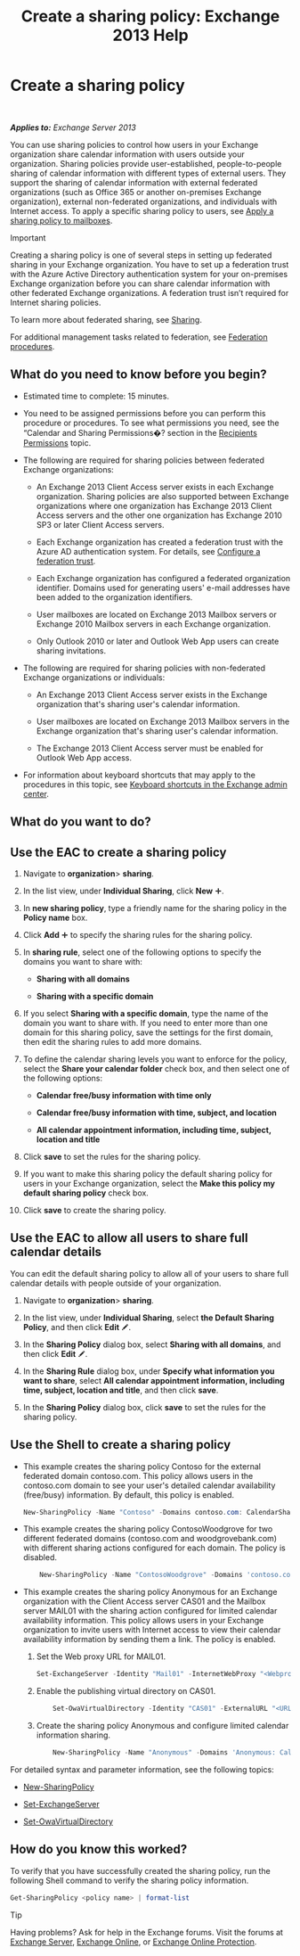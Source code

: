 ﻿---
title: 'Create a sharing policy: Exchange 2013 Help'
TOCTitle: Create a sharing policy
ms:assetid: cae8cab0-6265-448b-8add-5202cdb20678
ms:mtpsurl: https://technet.microsoft.com/en-us/library/JJ657494(v=EXCHG.150)
ms:contentKeyID: 49289410
ms.date: 12/09/2016
mtps_version: v=EXCHG.150
---

# Create a sharing policy

 

_**Applies to:** Exchange Server 2013_


You can use sharing policies to control how users in your Exchange organization share calendar information with users outside your organization. Sharing policies provide user-established, people-to-people sharing of calendar information with different types of external users. They support the sharing of calendar information with external federated organizations (such as Office 365 or another on-premises Exchange organization), external non-federated organizations, and individuals with Internet access. To apply a specific sharing policy to users, see [Apply a sharing policy to mailboxes](apply-a-sharing-policy-to-mailboxes-exchange-2013-help.md).


> [!IMPORTANT]
> Creating a sharing policy is one of several steps in setting up federated sharing in your Exchange organization. You have to set up a federation trust with the Azure Active Directory authentication system for your on-premises Exchange organization before you can share calendar information with other federated Exchange organizations. A federation trust isn’t required for Internet sharing policies.



To learn more about federated sharing, see [Sharing](sharing-exchange-2013-help.md).

For additional management tasks related to federation, see [Federation procedures](federation-procedures-exchange-2013-help.md).

## What do you need to know before you begin?

  - Estimated time to complete: 15 minutes.

  - You need to be assigned permissions before you can perform this procedure or procedures. To see what permissions you need, see the “Calendar and Sharing Permissions�? section in the [Recipients Permissions](recipients-permissions-exchange-2013-help.md) topic.

  - The following are required for sharing policies between federated Exchange organizations:
    
      - An Exchange 2013 Client Access server exists in each Exchange organization. Sharing policies are also supported between Exchange organizations where one organization has Exchange 2013 Client Access servers and the other one organization has Exchange 2010 SP3 or later Client Access servers.
    
      - Each Exchange organization has created a federation trust with the Azure AD authentication system. For details, see [Configure a federation trust](configure-a-federation-trust-exchange-2013-help.md).
    
      - Each Exchange organization has configured a federated organization identifier. Domains used for generating users' e-mail addresses have been added to the organization identifiers.
    
      - User mailboxes are located on Exchange 2013 Mailbox servers or Exchange 2010 Mailbox servers in each Exchange organization.
    
      - Only Outlook 2010 or later and Outlook Web App users can create sharing invitations.

  - The following are required for sharing policies with non-federated Exchange organizations or individuals:
    
      - An Exchange 2013 Client Access server exists in the Exchange organization that's sharing user's calendar information.
    
      - User mailboxes are located on Exchange 2013 Mailbox servers in the Exchange organization that's sharing user's calendar information.
    
      - The Exchange 2013 Client Access server must be enabled for Outlook Web App access.

  - For information about keyboard shortcuts that may apply to the procedures in this topic, see [Keyboard shortcuts in the Exchange admin center](keyboard-shortcuts-in-the-exchange-admin-center-exchange-online-protection-help.md).

## What do you want to do?

## Use the EAC to create a sharing policy

1.  Navigate to **organization**\> **sharing**.

2.  In the list view, under **Individual Sharing**, click **New** ![Add Icon](images/JJ218640.c1e75329-d6d7-4073-a27d-498590bbb558(EXCHG.150).gif "Add Icon").

3.  In **new sharing policy**, type a friendly name for the sharing policy in the **Policy name** box.

4.  Click **Add** ![Add Icon](images/JJ218640.c1e75329-d6d7-4073-a27d-498590bbb558(EXCHG.150).gif "Add Icon") to specify the sharing rules for the sharing policy.

5.  In **sharing rule**, select one of the following options to specify the domains you want to share with:
    
      - **Sharing with all domains**
    
      - **Sharing with a specific domain**

6.  If you select **Sharing with a specific domain**, type the name of the domain you want to share with. If you need to enter more than one domain for this sharing policy, save the settings for the first domain, then edit the sharing rules to add more domains.

7.  To define the calendar sharing levels you want to enforce for the policy, select the **Share your calendar folder** check box, and then select one of the following options:
    
      - **Calendar free/busy information with time only**
    
      - **Calendar free/busy information with time, subject, and location**
    
      - **All calendar appointment information, including time, subject, location and title**

8.  Click **save** to set the rules for the sharing policy.

9.  If you want to make this sharing policy the default sharing policy for users in your Exchange organization, select the **Make this policy my default sharing policy** check box.

10. Click **save** to create the sharing policy.

## Use the EAC to allow all users to share full calendar details

You can edit the default sharing policy to allow all of your users to share full calendar details with people outside of your organization.

1.  Navigate to **organization**\> **sharing**.

2.  In the list view, under **Individual Sharing**, select **the Default Sharing Policy**, and then click **Edit** ![Edit icon](images/JJ218640.6f53ccb2-1f13-4c02-bea0-30690e6ea71d(EXCHG.150).gif "Edit icon").

3.  In the **Sharing Policy** dialog box, select **Sharing with all domains**, and then click **Edit** ![Edit icon](images/JJ218640.6f53ccb2-1f13-4c02-bea0-30690e6ea71d(EXCHG.150).gif "Edit icon").

4.  In the **Sharing Rule** dialog box, under **Specify what information you want to share**, select **All calendar appointment information, including time, subject, location and title**, and then click **save**.

5.  In the **Sharing Policy** dialog box, click **save** to set the rules for the sharing policy.

## Use the Shell to create a sharing policy

  - This example creates the sharing policy Contoso for the external federated domain contoso.com. This policy allows users in the contoso.com domain to see your user's detailed calendar availability (free/busy) information. By default, this policy is enabled.
    
    ```powershell
    New-SharingPolicy -Name "Contoso" -Domains contoso.com: CalendarSharingFreeBusyDetail
    ```

  - This example creates the sharing policy ContosoWoodgrove for two different federated domains (contoso.com and woodgrovebank.com) with different sharing actions configured for each domain. The policy is disabled.
    
    ```powershell
        New-SharingPolicy -Name "ContosoWoodgrove" -Domains 'contoso.com: CalendarSharingFreeBusySimple', 'woodgrovebank.com: CalendarSharingFreeBusyDetail -Enabled $false
    ```

  - This example creates the sharing policy Anonymous for an Exchange organization with the Client Access server CAS01 and the Mailbox server MAIL01 with the sharing action configured for limited calendar availability information. This policy allows users in your Exchange organization to invite users with Internet access to view their calendar availability information by sending them a link. The policy is enabled.
    
    1.  Set the Web proxy URL for MAIL01.
        
        ```powershell
        Set-ExchangeServer -Identity "Mail01" -InternetWebProxy "<Webproxy URL>"
        ```
    
    2.  Enable the publishing virtual directory on CAS01.
        
        ```powershell
            Set-OwaVirtualDirectory -Identity "CAS01" -ExternalURL "<URL for CAS01>" -CalendarPublishingEnabled $true
        ```

    3.  Create the sharing policy Anonymous and configure limited calendar information sharing.
        
        ```powershell
            New-SharingPolicy -Name "Anonymous" -Domains 'Anonymous: CalendarSharingFreeBusySimple' -Enabled $true
        ```
For detailed syntax and parameter information, see the following topics:

  - [New-SharingPolicy](https://technet.microsoft.com/en-us/library/dd298186\(v=exchg.150\))

  - [Set-ExchangeServer](https://technet.microsoft.com/en-us/library/bb123716\(v=exchg.150\))

  - [Set-OwaVirtualDirectory](https://technet.microsoft.com/en-us/library/bb123515\(v=exchg.150\))

## How do you know this worked?

To verify that you have successfully created the sharing policy, run the following Shell command to verify the sharing policy information.

```powershell
Get-SharingPolicy <policy name> | format-list
```


> [!TIP]
> Having problems? Ask for help in the Exchange forums. Visit the forums at <A href="https://go.microsoft.com/fwlink/p/?linkid=60612">Exchange Server</A>, <A href="https://go.microsoft.com/fwlink/p/?linkid=267542">Exchange Online</A>, or <A href="https://go.microsoft.com/fwlink/p/?linkid=285351">Exchange Online Protection</A>.


